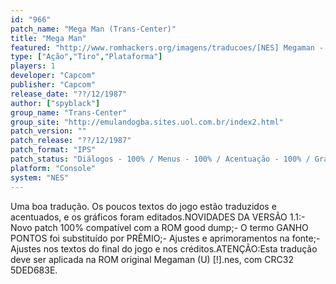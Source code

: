 ```yaml
---
id: "966"
patch_name: "Mega Man (Trans-Center)"
title: "Mega Man"
featured: "http://www.romhackers.org/imagens/traducoes/[NES] Megaman - Trans-Center - 1.png"
type: ["Ação","Tiro","Plataforma"]
players: 1
developer: "Capcom"
publisher: "Capcom"
release_date: "??/12/1987"
author: ["spyblack"]
group_name: "Trans-Center"
group_site: "http://emulandogba.sites.uol.com.br/index2.html"
patch_version: ""
patch_release: "??/12/1987"
patch_format: "IPS"
patch_status: "Diálogos - 100% / Menus - 100% / Acentuação - 100% / Gráficos - 100%"
platform: "Console"
system: "NES"
---
```


Uma boa tradução. Os poucos textos do jogo estão traduzidos e acentuados, e os gráficos foram editados.NOVIDADES DA VERSÃO 1.1:- Novo patch 100% compatível com a ROM good dump;- O termo GANHO PONTOS foi substituído por PRÊMIO;- Ajustes e aprimoramentos na fonte;- Ajustes nos textos do final do jogo e nos créditos.ATENÇÃO:Esta tradução deve ser aplicada na ROM original Megaman (U) [!].nes, com CRC32 5DED683E.